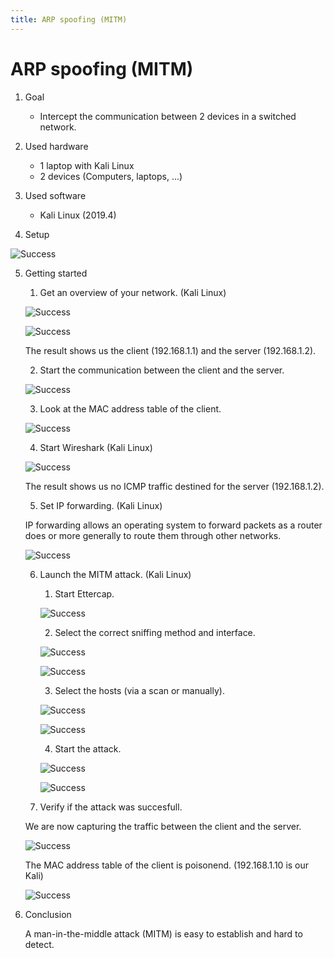 ```yaml
---
title: ARP spoofing (MITM)
---
```


# ARP spoofing (MITM)

1. Goal
    * Intercept the communication between 2 devices in a switched network.

2. Used hardware
    * 1 laptop with Kali Linux
    * 2 devices (Computers, laptops, ...)

3. Used software
    * Kali Linux (2019.4)

4. Setup

![Success](./assets/mitm.png)

5. Getting started
    1. Get an overview of your network. (Kali Linux)
    
    ![Success](./assets/netdiscover_command.png)

    ![Success](./assets/netdiscover_result.png)

    The result shows us the client (192.168.1.1) and the server (192.168.1.2).

    2. Start the communication between the client and the server.

    ![Success](./assets/ping.png)
    
    3. Look at the MAC address table of the client.

    ![Success](./assets/first_arp.png)

    4. Start Wireshark (Kali Linux)

    ![Success](./assets/first_wireshark.png)

    The result shows us no ICMP traffic destined for the server (192.168.1.2).

    5. Set IP forwarding. (Kali Linux)
    
    IP forwarding allows an operating system to forward packets as a router does or more generally to route them through other networks.
    
    ![Success](./assets/ip_forward.png)

    6. Launch the MITM attack. (Kali Linux)

        1. Start Ettercap.

        ![Success](./assets/ettercap.png)

        2. Select the correct sniffing method and interface.

        ![Success](./assets/sniffing.png)

        ![Success](./assets/sniffing2.png)

        3. Select  the hosts (via a scan or manually).

        ![Success](./assets/scan.png)

        ![Success](./assets/scan2.png)

        4. Start the attack.

        ![Success](./assets/attack.png)

        ![Success](./assets/attack2.png)

    7. Verify if the attack was succesfull.

    We are now capturing the traffic between the client and the server.

    ![Success](./assets/after_wireshark.png)

    The MAC address table of the client is poisonend. (192.168.1.10 is our Kali)

    ![Success](./assets/second_arp.png)

6. Conclusion
    
    A man-in-the-middle attack (MITM) is easy to establish and hard to detect.
        


